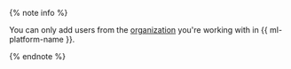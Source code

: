 {% note info %}

You can only add users from the [organization](../../organization/index.yaml) you're working with in {{ ml-platform-name }}.

{% endnote %}